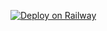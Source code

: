 [![Deploy on Railway](https://railway.app/button.svg)](https://railway.app/new/template/W5n4Fg?referralCode=_UDoio)